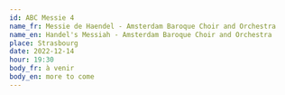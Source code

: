 ```yaml
---
id: ABC Messie 4
name_fr: Messie de Haendel - Amsterdam Baroque Choir and Orchestra
name_en: Handel's Messiah - Amsterdam Baroque Choir and Orchestra
place: Strasbourg
date: 2022-12-14
hour: 19:30
body_fr: à venir
body_en: more to come
---
```

